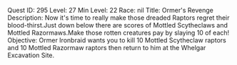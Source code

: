 Quest ID: 295
Level: 27
Min Level: 22
Race: nil
Title: Ormer's Revenge
Description: Now it's time to really make those dreaded Raptors regret their blood-thirst.Just down below there are scores of Mottled Scytheclaws and Mottled Razormaws.Make those rotten creatures pay by slaying 10 of each!
Objective: Ormer Ironbraid wants you to kill 10 Mottled Scytheclaw raptors and 10 Mottled Razormaw raptors then return to him at the Whelgar Excavation Site.
